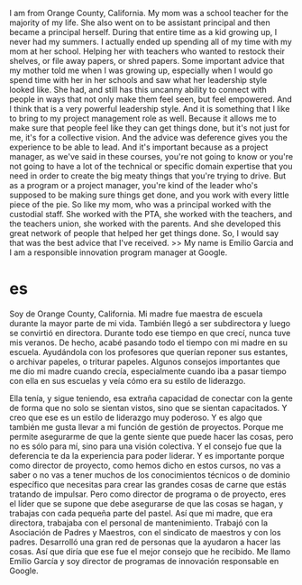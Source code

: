   I am from Orange County, California. My mom was a school teacher for the majority of my life. She also went on to be assistant principal and then became a principal herself. During that entire time as a kid growing up, I never had my summers. I actually ended up spending all of my time with my mom at her school. Helping her with teachers who wanted to restock their shelves, or file away papers, or shred papers. Some important advice that my mother told me when I was growing up, especially when I would go spend time with her in her schools and saw what her leadership style looked like. She had, and still has this uncanny ability to connect with people in ways that not only make them feel seen, but feel empowered. And I think that is a very powerful leadership style. And it is something that I like to bring to my project management role as well. Because it allows me to make sure that people feel like they can get things done, but it's not just for me, it's for a collective vision. And the advice was deference gives you the experience to be able to lead. And it's important because as a project manager, as we've said in these courses, you're not going to know or you're not going to have a lot of the technical or specific domain expertise that you need in order to create the big meaty things that you're trying to drive. But as a program or a project manager, you're kind of the leader who's supposed to be making sure things get done, and you work with every little piece of the pie. So like my mom, who was a principal worked with the custodial staff. She worked with the PTA, she worked with the teachers, and the teachers union, she worked with the parents. And she developed this great network of people that helped her get things done. So, I would say that was the best advice that I've received. &gt;&gt; My name is Emilio Garcia and I am a responsible innovation program manager at Google.

# es
Soy de Orange County, California. Mi madre fue maestra de escuela durante la mayor parte de mi vida. También llegó a ser subdirectora y luego se convirtió en directora. Durante todo ese tiempo en que crecí, nunca tuve mis veranos. De hecho, acabé pasando todo el tiempo con mi madre en su escuela. Ayudándola con los profesores que querían reponer sus estantes, o archivar papeles, o triturar papeles. Algunos consejos importantes que me dio mi madre cuando crecía, especialmente cuando iba a pasar tiempo con ella en sus escuelas y veía cómo era su estilo de liderazgo.
   
Ella tenía, y sigue teniendo, esa extraña capacidad de conectar con la gente de forma que no solo se sientan vistos, sino que se sientan capacitados. Y creo que ese es un estilo de liderazgo muy poderoso. Y es algo que también me gusta llevar a mi función de gestión de proyectos. Porque me permite asegurarme de que la gente siente que puede hacer las cosas, pero no es sólo para mí, sino para una visión colectiva. Y el consejo fue que la deferencia te da la experiencia para poder liderar. Y es importante porque como director de proyecto, como hemos dicho en estos cursos, no vas a saber o no vas a tener muchos de los conocimientos técnicos o de dominio específico que necesitas para crear las grandes cosas de carne que estás tratando de impulsar. Pero como director de programa o de proyecto, eres el líder que se supone que debe asegurarse de que las cosas se hagan, y trabajas con cada pequeña parte del pastel. Así que mi madre, que era directora, trabajaba con el personal de mantenimiento. Trabajó con la Asociación de Padres y Maestros, con el sindicato de maestros y con los padres. Desarrolló una gran red de personas que la ayudaron a hacer las cosas. Así que diría que ese fue el mejor consejo que he recibido. Me llamo Emilio García y soy director de programas de innovación responsable en Google.